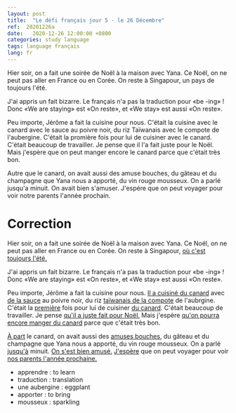 ```yaml
---
layout: post
title:  "Le défi français jour 5 - le 26 Décembre"
ref:  20201226a
date:   2020-12-26 12:00:00 +0800
categories: study language
tags: language français
lang: fr
---
```


Hier soir, on a fait une soirée de Noël à la maison avec Yana.
Ce Noël, on ne peut pas aller en France ou en Corée.
On reste à Singapour, un pays de toujours l'été.

J'ai appris un fait bizarre. Le français n'a pas la traduction pour «be -ing» !
Donc «We are staying» est «On reste», et «We stay» est aussi «On reste».

Peu importe, Jérôme a fait la cuisine pour nous.
C'était la cuisine avec le canard avec le sauce au poivre noir, du riz Taïwanais avec le compote de l'aubergine.
C'était la promière fois pour lui de cuisiner avec le canard.
C'était beaucoup de travailler. Je pense que il l'a fait juste pour le Noël. Mais j'espère que on peut manger encore le canard parce que c'était très bon.

Autre que le canard, on avait aussi des amuse bouches, du gâteau et du champagne que Yana nous a apporté, du vin rouge mousseux. On a parlé jusqu'a minuit. On avait bien s'amuser. J'espére que on peut voyager pour voir notre parents l'année prochain.

# Correction

Hier soir, on a fait une soirée de Noël à la maison avec Yana.
Ce Noël, on ne peut pas aller en France ou en Corée.
On reste à Singapour, <u>où c'est toujours l'été.</u>

J'ai appris un fait bizarre. Le français n'a pas la traduction pour «be -ing» !
Donc «We are staying» est «On reste», et «We stay» est aussi «On reste».

Peu importe, Jérôme a fait la cuisine pour nous.
<u>Il a cuisiné du canard</u> avec <u>de la sauce</u> au poivre noir, du riz <u>taïwanais de la compote</u> de l'aubrgine.
C'était la <u>première</u> fois pour lui de cuisiner <u>du canard</u>.
C'était beaucoup de travailler. Je pense <u>qu'il a juste fait pour Noël.</u> Mais j'espère <u>qu'on pourra encore manger du canard</u> parce que c'était très bon.

<u>À part</u> le canard, on avait aussi des <u>amuses bouches</u>, du gâteau et du champagne que Yana nous a apporté, du vin rouge mousseux. On a parlé <u>jusqu'à</u> minuit. <u>On s'est bien amusé.</u> <u>J'espère</u> que on peut voyager pour voir <u>nos parents l'année prochaine.</u>

* apprendre : to learn
* traduction : translation
* une aubergine : eggplant
* apporter : to bring
* mousseux : sparkling